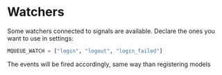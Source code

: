 # Watchers

Some watchers connected to signals are available. Declare the ones you want to use in settings:

```python
MQUEUE_WATCH = ["login", "logout", "login_failed"]
```

The events will be fired accordingly, same way than registering models
